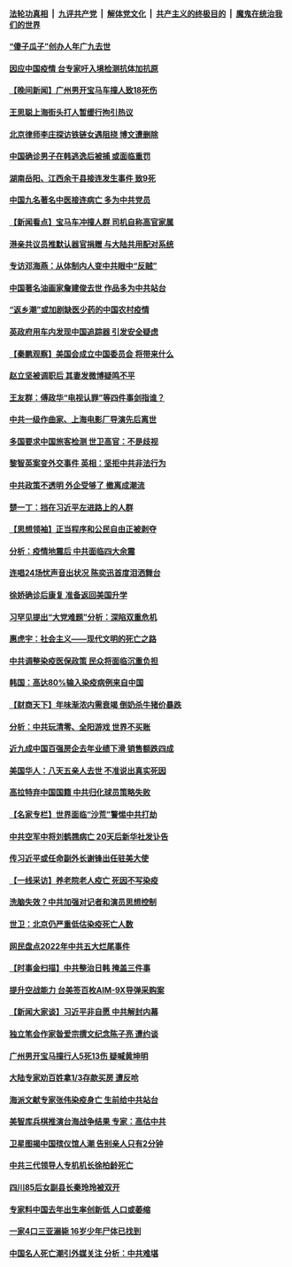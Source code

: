 ####  [法轮功真相](../../../../basic/blob/master/README.md?t=01122012) &nbsp;|&nbsp; [九评共产党](../../../../9ping.md/blob/master/README.md?t=01122012) &nbsp;|&nbsp; [解体党文化](../../../../jtdwh.md/blob/master/README.md?t=01122012)  &nbsp;|&nbsp; [共产主义的终极目的](../../../../gczydzjmd.md/blob/master/README.md?t=01122012) &nbsp;|&nbsp; [魔鬼在统治我们的世界](../../../../mgztzwmdsj.md/blob/master/README.md?t=01122012) 

#### [“傻子瓜子”创办人年广九去世](../pages/nsc413/n13905354.md?t=01122012) 

#### [因应中国疫情 台专家吁入境检测抗体加抗原](../pages/nsc413/n13905274.md?t=01122012) 

#### [【晚间新闻】广州男开宝马车撞人致18死伤](../pages/nsc413/n13905330.md?t=01122012) 




#### [王思聪上海街头打人暂缓行拘引热议](../pages/nsc413/n13905242.md?t=01122012) 

#### [北京律师李庄探访铁链女遇阻挠 博文遭删除](../pages/nsc413/n13905176.md?t=01122012) 

#### [中国确诊男子在韩逃逸后被捕 或面临重罚](../pages/nsc413/n13905164.md?t=01122012) 

#### [湖南岳阳、江西余干县接连发生事件 致9死](../pages/nsc413/n13905091.md?t=01122012) 

#### [中国九名著名中医接连病亡 多为中共党员](../pages/nsc413/n13905179.md?t=01122012) 

#### [【新闻看点】宝马车冲撞人群 司机自称高官家属](../pages/nsc413/n13904967.md?t=01122012) 

#### [港亲共议员推默认器官捐赠 与大陆共用配对系统](../pages/nsc413/n13905168.md?t=01122012) 


#### [专访邓海燕：从体制内人变中共眼中“反贼”](../pages/nsc413/n13905074.md?t=01122012) 

#### [中国著名油画家詹建俊去世 作品多为中共站台](../pages/nsc413/n13905015.md?t=01122012) 

#### [“返乡潮”或加剧缺医少药的中国农村疫情](../pages/nsc413/n13904872.md?t=01122012) 

#### [英政府用车内发现中国追踪器 引发安全疑虑](../pages/nsc413/n13904978.md?t=01122012) 

#### [【秦鹏观察】美国会成立中国委员会 将带来什么](../pages/nsc413/n13904962.md?t=01122012) 

#### [赵立坚被调职后 其妻发微博疑鸣不平](../pages/nsc413/n13905045.md?t=01122012) 

#### [王友群：傅政华“电视认罪”等四件事剑指谁？](../pages/nsc413/n13904741.md?t=01122012) 

#### [中共一级作曲家、上海电影厂导演先后离世](../pages/nsc413/n13904939.md?t=01122012) 

#### [多国要求中国旅客检测 世卫高官：不是歧视](../pages/nsc413/n13904906.md?t=01122012) 

#### [黎智英案变外交事件 英相：坚拒中共非法行为](../pages/nsc413/n13904982.md?t=01122012) 

#### [中共政策不透明 外企受够了 撤离成潮流](../pages/nsc413/n13904279.md?t=01122012) 

#### [楚一丁：挡在习近平左进路上的人群](../pages/nsc413/n13904349.md?t=01122012) 

#### [【思想领袖】正当程序和公民自由正被剥夺](../pages/nsc413/n13878046.md?t=01122012) 

#### [分析：疫情地震后 中共面临四大余震](../pages/nsc413/n13904852.md?t=01122012) 

#### [连唱24场忧声音出状况 陈奕迅首度泪洒舞台](../pages/nsc413/n13904857.md?t=01122012) 

#### [徐娇确诊后康复 准备返回美国升学](../pages/nsc413/n13904822.md?t=01122012) 

#### [习罕见提出“大党难题”分析：深陷双重危机](../pages/nsc413/n13904766.md?t=01122012) 

#### [惠虎宇：社会主义——现代文明的死亡之路](../pages/nsc413/n13904452.md?t=01122012) 

#### [中共调整染疫医保政策 民众将面临沉重负担](../pages/nsc413/n13904658.md?t=01122012) 

#### [韩国：高达80%输入染疫病例来自中国](../pages/nsc413/n13904777.md?t=01122012) 

#### [【财商天下】年味渐浓内需衰竭 倒奶杀牛猪价暴跌](../pages/nsc413/n13904837.md?t=01122012) 

#### [分析：中共玩清零、全阳游戏 世界不买账](../pages/nsc413/n13904834.md?t=01122012) 

#### [近九成中国百强房企去年业绩下滑 销售额跌四成](../pages/nsc413/n13904850.md?t=01122012) 

#### [美国华人：八天五亲人去世 不准说出真实死因](../pages/nsc413/n13904818.md?t=01122012) 

#### [高拉特弃中国国籍 中共归化球员策略失败](../pages/nsc413/n13904403.md?t=01122012) 

#### [【名家专栏】世界面临“沙荒”警惕中共打劫](../pages/nsc413/n13904662.md?t=01122012) 

#### [中共空军中将刘鹤翘病亡 20天后新华社发讣告](../pages/nsc413/n13904779.md?t=01122012) 

#### [传习近平或任命副外长谢锋出任驻美大使](../pages/nsc413/n13904776.md?t=01122012) 

#### [【一线采访】养老院老人疫亡 死因不写染疫](../pages/nsc413/n13904494.md?t=01122012) 

#### [洗脑失效？中共加强对记者和演员思想控制](../pages/nsc413/n13904552.md?t=01122012) 

#### [世卫：北京仍严重低估染疫死亡人数](../pages/nsc413/n13904764.md?t=01122012) 

#### [网民盘点2022年中共五大烂尾事件](../pages/nsc413/n13904688.md?t=01122012) 

#### [【时事金扫描】中共整治日韩 掩盖三件事](../pages/nsc413/n13904725.md?t=01122012) 

#### [提升空战能力 台美签百枚AIM-9X导弹采购案](../pages/nsc413/n13904324.md?t=01122012) 

#### [【新闻大家谈】习近平非自愿 中共解封内幕](../pages/nsc413/n13904696.md?t=01122012) 

#### [独立笔会作家昝爱宗撰文纪念陈子亮 遭约谈](../pages/nsc413/n13904602.md?t=01122012) 

#### [广州男开宝马撞行人5死13伤 疑喊黄坤明](../pages/nsc413/n13904660.md?t=01122012) 

#### [大陆专家劝百姓拿1/3存款买房 遭反呛](../pages/nsc413/n13904551.md?t=01122012) 

#### [海派文献专家张伟染疫身亡 生前给中共站台](../pages/nsc413/n13904559.md?t=01122012) 

#### [美智库兵棋推演台海战争结果 专家：高估中共](../pages/nsc413/n13904396.md?t=01122012) 

#### [卫星图揭中国殡仪馆人潮 告别亲人只有2分钟](../pages/nsc413/n13904053.md?t=01122012) 

#### [中共三代领导人专机机长徐柏龄死亡](../pages/nsc413/n13904491.md?t=01122012) 

#### [四川85后女副县长秦玲玲被双开](../pages/nsc413/n13904560.md?t=01122012) 

#### [专家料中国去年出生率创新低 人口或萎缩](../pages/nsc413/n13904493.md?t=01122012) 

#### [一家4口三亚溺毙 16岁少年尸体已找到](../pages/nsc413/n13904537.md?t=01122012) 

#### [中国名人死亡潮引外媒关注 分析：中共难堪](../pages/nsc413/n13904469.md?t=01122012) 

